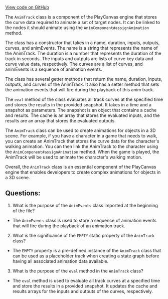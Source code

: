 [View code on GitHub](https://github.com/playcanvas/engine/src/framework/anim/evaluator/anim-track.js)

The `AnimTrack` class is a component of the PlayCanvas engine that stores the curve data required to animate a set of target nodes. It can be linked to the nodes it should animate using the `AnimComponent#assignAnimation` method. 

The class has a constructor that takes in a name, duration, inputs, outputs, curves, and animEvents. The name is a string that represents the name of the AnimTrack. The duration is a number that represents the duration of the track in seconds. The inputs and outputs are lists of curve key data and curve value data, respectively. The curves are a list of curves, and animEvents is a sequence of animation events. 

The class has several getter methods that return the name, duration, inputs, outputs, and curves of the AnimTrack. It also has a setter method that sets the animation events that will fire during the playback of this anim track. 

The `eval` method of the class evaluates all track curves at the specified time and stores the results in the provided snapshot. It takes in a time and a snapshot as parameters. The snapshot is an object that contains a cache and results. The cache is an array that stores the evaluated inputs, and the results are an array that stores the evaluated outputs. 

The `AnimTrack` class can be used to create animations for objects in a 3D scene. For example, if you have a character in a game that needs to walk, you can create an AnimTrack that stores the curve data for the character's walking animation. You can then link the AnimTrack to the character using the `AnimComponent#assignAnimation` method. When the game is played, the AnimTrack will be used to animate the character's walking motion. 

Overall, the `AnimTrack` class is an essential component of the PlayCanvas engine that enables developers to create complex animations for objects in a 3D scene.
## Questions: 
 1. What is the purpose of the `AnimEvents` class imported at the beginning of the file?
- The `AnimEvents` class is used to store a sequence of animation events that will fire during the playback of an animation track.

2. What is the significance of the `EMPTY` static property of the `AnimTrack` class?
- The `EMPTY` property is a pre-defined instance of the `AnimTrack` class that can be used as a placeholder track when creating a state graph before having all associated animation data available.

3. What is the purpose of the `eval` method in the `AnimTrack` class?
- The `eval` method is used to evaluate all track curves at a specified time and store the results in a provided snapshot. It updates the cache and results arrays for the inputs and outputs of the curves, respectively.